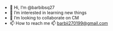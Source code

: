 - 👋 Hi, I’m @barbibsq27
- 👀 I’m interested in learning new things 
- 💞️ I’m looking to collaborate on CM 
- 📫 How to reach me 📫 barbii270199@gmail.com

<!---
barbibsq27/barbibsq27 is a ✨ special ✨ repository because its `README.md` (this file) appears on your GitHub profile.
You can click the Preview link to take a look at your changes.
--->

